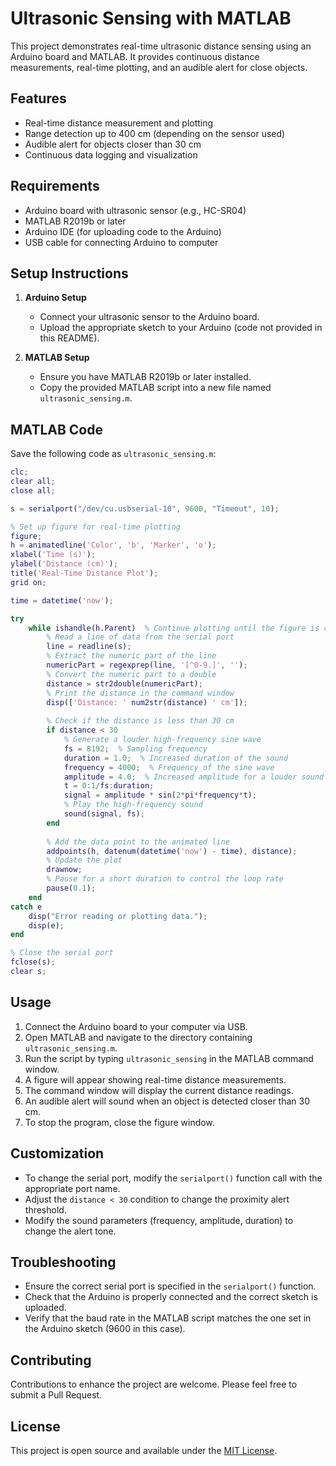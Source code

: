 # Ultrasonic Sensing with MATLAB

This project demonstrates real-time ultrasonic distance sensing using an Arduino board and MATLAB. It provides continuous distance measurements, real-time plotting, and an audible alert for close objects.

## Features

- Real-time distance measurement and plotting
- Range detection up to 400 cm (depending on the sensor used)
- Audible alert for objects closer than 30 cm
- Continuous data logging and visualization

## Requirements

- Arduino board with ultrasonic sensor (e.g., HC-SR04)
- MATLAB R2019b or later
- Arduino IDE (for uploading code to the Arduino)
- USB cable for connecting Arduino to computer

## Setup Instructions

1. **Arduino Setup**
   - Connect your ultrasonic sensor to the Arduino board.
   - Upload the appropriate sketch to your Arduino (code not provided in this README).

2. **MATLAB Setup**
   - Ensure you have MATLAB R2019b or later installed.
   - Copy the provided MATLAB script into a new file named `ultrasonic_sensing.m`.

## MATLAB Code

Save the following code as `ultrasonic_sensing.m`:

```matlab
clc;
clear all;
close all;

s = serialport("/dev/cu.usbserial-10", 9600, "Timeout", 10);

% Set up figure for real-time plotting
figure;
h = animatedline('Color', 'b', 'Marker', 'o');
xlabel('Time (s)');
ylabel('Distance (cm)');
title('Real-Time Distance Plot');
grid on;

time = datetime('now');

try
    while ishandle(h.Parent)  % Continue plotting until the figure is closed
        % Read a line of data from the serial port
        line = readline(s);
        % Extract the numeric part of the line
        numericPart = regexprep(line, '[^0-9.]', '');
        % Convert the numeric part to a double
        distance = str2double(numericPart);
        % Print the distance in the command window
        disp(['Distance: ' num2str(distance) ' cm']);
        
        % Check if the distance is less than 30 cm
        if distance < 30
            % Generate a louder high-frequency sine wave
            fs = 8192;  % Sampling frequency
            duration = 1.0;  % Increased duration of the sound
            frequency = 4000;  % Frequency of the sine wave
            amplitude = 4.0;  % Increased amplitude for a louder sound
            t = 0:1/fs:duration;
            signal = amplitude * sin(2*pi*frequency*t);
            % Play the high-frequency sound
            sound(signal, fs);
        end
        
        % Add the data point to the animated line
        addpoints(h, datenum(datetime('now') - time), distance);
        % Update the plot
        drawnow;
        % Pause for a short duration to control the loop rate
        pause(0.1);
    end
catch e
    disp("Error reading or plotting data.");
    disp(e);
end

% Close the serial port
fclose(s);
clear s;
```

## Usage

1. Connect the Arduino board to your computer via USB.
2. Open MATLAB and navigate to the directory containing `ultrasonic_sensing.m`.
3. Run the script by typing `ultrasonic_sensing` in the MATLAB command window.
4. A figure will appear showing real-time distance measurements.
5. The command window will display the current distance readings.
6. An audible alert will sound when an object is detected closer than 30 cm.
7. To stop the program, close the figure window.

## Customization

- To change the serial port, modify the `serialport()` function call with the appropriate port name.
- Adjust the `distance < 30` condition to change the proximity alert threshold.
- Modify the sound parameters (frequency, amplitude, duration) to change the alert tone.

## Troubleshooting

- Ensure the correct serial port is specified in the `serialport()` function.
- Check that the Arduino is properly connected and the correct sketch is uploaded.
- Verify that the baud rate in the MATLAB script matches the one set in the Arduino sketch (9600 in this case).

## Contributing

Contributions to enhance the project are welcome. Please feel free to submit a Pull Request.

## License

This project is open source and available under the [MIT License](LICENSE).
